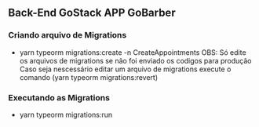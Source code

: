 ## Back-End GoStack APP GoBarber

### Criando arquivo de Migrations
- yarn typeorm migrations:create -n CreateAppointments
OBS: Só edite os arquivos de migrations se não foi enviado os codigos para produção
Caso seja nescessário editar um arquivo de migrations execute o comando (yarn typeorm migrations:revert)

### Executando as Migrations
- yarn typeorm migrations:run